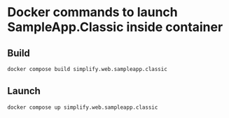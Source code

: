 # Docker commands to launch SampleApp.Classic inside container

## Build

```bash
docker compose build simplify.web.sampleapp.classic
```

## Launch

```bash
docker compose up simplify.web.sampleapp.classic
```